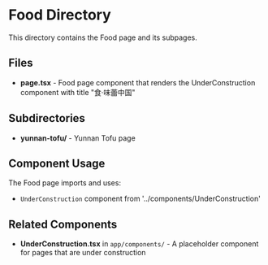 # Food Directory

This directory contains the Food page and its subpages.

## Files

- **page.tsx** - Food page component that renders the UnderConstruction component with title "食·味蕾中国"

## Subdirectories

- **yunnan-tofu/** - Yunnan Tofu page

## Component Usage

The Food page imports and uses:
- `UnderConstruction` component from '../components/UnderConstruction'

## Related Components

- **UnderConstruction.tsx** in `app/components/` - A placeholder component for pages that are under construction
